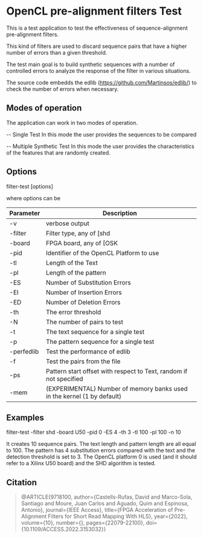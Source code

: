 # OpenCL pre-alignment filters Test

This is a test application to test the effectiveness of sequence-alignment pre-alignment filters.

This kind of filters are used to discard sequence pairs that have a higher number of errors than a given threshold.

The test main goal is to build synthetic sequences with a number of controlled errors to analyze the response of the filter in various situations.

The source code embedds the edlib (https://github.com/Martinsos/edlib/) to check the number of errors when necessary.

## Modes of operation

The application can work in two modes of operation.

-- Single Test
   In this mode the user provides the sequences to be compared

-- Multiple Synthetic Test
   In this mode the user provides the characteristics of the features that are randomly created. 

## Options

filter-test [options]

where options can be


| Parameter | Description |
|-----|----------------|
| -v | verbose output |
| -filter <filter> | Filter type, any of [shd|kmer|shouji|sneaky|lev|myers|bpc] |
| -board <filter> | FPGA board, any of [OSK|DE5|PAC10|PACS10|HARP|U50] |
| -pid <number> | Identifier of the OpenCL Platform to use |
| -tl <number> | Length of the Text |
| -pl <number> | Length of the pattern |
| -ES <number> | Number of Substitution Errors |
| -EI <number> | Number of Insertion Errors |
| -ED <number> | Number of Deletion Errors |
| -th <number> | The error threshold |
| -N <number> | The number of pairs to test |
| -t <string> | The text sequence for a single test |
| -p <string> | The pattern sequence for a single test |
| -perfedlib | Test the performance of edlib |
| -f <filename> | Test the pairs from the file |
| -ps <offset> | Pattern start offset with respect to Text, random if not specified |
| -mem <num> | (EXPERIMENTAL) Number of memory banks used in the kernel (1 by default) |

## Examples

filter-test -filter shd -board U50 -pid 0 -ES 4 -th 3 -tl 100 -pl 100 -n 10

It creates 10 sequence pairs. The text length and pattern length are all equal to 100. The pattern has 4 substitution errors compared with the text and the detection threshold is set to 3. The OpenCL platform 0 is used (and it should refer to a Xilinx U50 board) and the SHD algorithm is tested.
   
## Citation
   
>@ARTICLE{9718100,  author={Castells-Rufas, David and Marco-Sola, Santiago and Moure, Juan Carlos and Aguado, Quim and Espinosa, Antonio},  journal={IEEE Access},   title={FPGA Acceleration of Pre-Alignment Filters for Short Read Mapping With HLS},   year={2022},  volume={10},  number={},  pages={22079-22100},  doi={10.1109/ACCESS.2022.3153032}}
